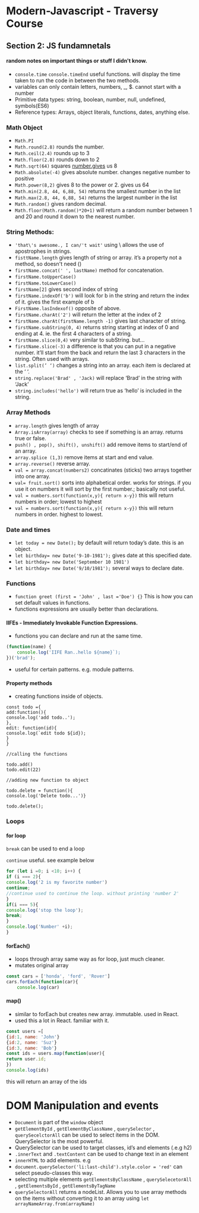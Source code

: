 # Modern-Javascript - Traversy Course

## Section 2: JS fundamnetals
#### random notes on important things or stuff I didn't know.

- `console.time`  `console.timeEnd` useful functions. will display the time taken to run the code in between the two methods.
- variables can only contain letters, numbers, _, $. cannot start with a number
- Primitive data types: string, boolean, number, null, undefined, symbols(ES6)
- Reference types: Arrays, object literals, functions, dates, anything else.

### Math Object

- `Math.PI`
- `Math.round(2.8)` rounds the number.
- `Math.ceil(2.4)` rounds up to 3
- `Math.floor(2.8)` rounds down to 2
- `Math.sqrt(64)` squares [number.gives](http://number.gives) us 8
- `Math.absolute(-4)` gives absolute number. changes negative number to positive
- `Math.power(8,2)` gives 8 to the power or 2. gives us 64
- `Math.min(2.8, 44, 6,88, 54)` returns the smallest number in the list
- `Math.max(2.8, 44, 6,88, 54)` returns the largest number in the list
- `Math.random()` gives random decimal.
- `Math.floor(Math.random()*20+1)`  will return a random number between 1 and 20 and round it down to the nearest number.

### String Methods:

- `'that\'s awesome., I can/'t wait'`  using \ allows the use of apostrophes in strings.
- `fisttName.length` gives length of string or array. it’s a property not a method, so doesn't need ()
- `firstName.concat(' ', lastName)` method for concatenation.
- `firstName.toUpperCase()`
- `firstName.toLowerCase()`
- `firstName[2]` gives second index of string
- `firstName.indexOf('b')` will look for b in the string and return the index of it. gives the first example of b
- `FirstName.lasIndexof()` opposite of above.
- `firstName.charAt('2')` will return the letter at the index of 2
- `firstName.charAt(firstName.length -1)` gives last character of string.
- `firstName.subString(0, 4)` returns string starting at index of 0 and ending at 4. ie. the first 4 characters of a string.
- `firstName.slice(0,4)` very similar to subString.  but…
- `firstName.slice(-3)` a difference is that you can put in a negative number. it’ll start from the back and return the last 3 characters in the string.  Often used with arrays.
- `list.split(’ ‘)` changes a string into an array. each item is declared at the ‘ ‘.
- `string.replace('Brad' , 'Jack)` will replace ‘Brad’ in the string with ‘Jack’
- `string.includes('hello')` will return true as ‘hello’ is included in the string.

### Array Methods

- `array.length` gives length of array
- `Array.isArray(array)` checks to see if something is an array. returns true or false.
- `push() , pop(), shift(), unshift()` add remove items to start/end of an array.
- `array.splice (1,3)` remove items at start and end value.
- `array.reverse()` reverse array.
- `val = array.concat(numbers2)` concatinates (sticks) two arrays together into one array.
- `val= fruit.sort()` sorts into alphabetical order. works for strings. if you use it on numbers it will sort by the first number.; basically not useful.
- `val = numbers.sort(function(x,y){ return x-y})` this will return numbers in order; lowest to highest
- `val = numbers.sort(function(x,y){ return x-y})` this will return numbers in order. highest to lowest.

### Date and times

- `let today = new Date();` by default will return today’s date. this is an object.
- `let birthday= new Date('9-10-1981');` gives date at this specified date.
- `let birthday= new Date('September 10 1981')`
- `let birthday= new Date('9/10/1981');` several ways to declare date.

### Functions

- `function greet (first = 'John' , last ='Doe') {}` This is how you can set default values in functions.
- functions expressions are usually better than declarations.

#### IIFEs - Immediately Invokable Function Expressions.

- functions you can declare and run at the same time.

```jsx
(function(name) {
	console.log('IIFE Ran..hello ${name}`);
})('brad');
```

- useful for certain patterns. e.g. module patterns.

#### Property methods

- creating functions inside of objects.
```
const todo ={
add:function(){
console.log('add todo..');
},
edit: function(id){
console.log(`edit todo ${id});
}
}

//calling the functions

todo.add()
todo.edit(22)

//adding new function to object

todo.delete = function(){
console.log('Delete todo...')}

todo.delete();
```
### Loops

#### for loop

 `break` can be used to end a loop 

`continue` useful. see example below

```jsx
for (let i =0; i <10; i++) {
if (i === 2){
console.log('2 is my favorite number')
continue;
//continue used to continue the loop. without printing 'number 2'
}
if(i === 5){
console.log('stop the loop');
break;
}
console.log('Number' +i);
}

```

#### forEach()

- loops through array same way as for loop, just much cleaner.
- mutates original array

```jsx
const cars = ['honda', 'ford', 'Rover']
cars.forEach(function(car){
	console.log(car)
```

#### map()

- similar to forEach but creates new array. immutable. used in React.
- used this a lot in React. familiar with it.

```jsx
const users =[
{id:1, name: 'John'}
{id:2, name: 'Suz'}
{id:3, name: 'Bob'}
const ids = users.map(function(user){
return user.id;
})
console.log(ids)
```

this will return an array of the ids

# DOM Manipulation and events

- `Document` is part of the `window` object
- `getElementById` , `getElementByClassName` , `querySelector` , `querySecelctorAll` can be used to select items in the DOM. QuerySelector is the most powerful.
- QuerySelector can be used to target classes, id’s and elements (.e.g h2)
- `.innerText` and `.textContent` can be used to change text in an element
- `innerHTML` to add elements. e.g <span>
- `document.querySelector('li:last-child').style.color = 'red'` can select pseudo-classes this way.
- selecting multiple elements `getElementsByClassName` , `querySelecetorAll` , `getElementsById` , `getElementsByTagName`
- `querySelectorAll` returns a nodeList.  Allows you to use array methods on the items without converting it to an array using `let arrayNameArray.from(arrayName)`
